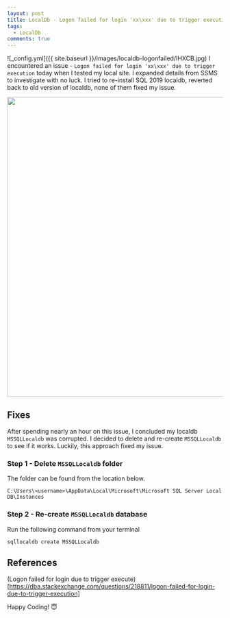 ```yaml
---
layout: post
title: LocalDb - Logon failed for login 'xx\xxx' due to trigger execution
tags:  
  - LocalDb  
comments: true
---
```


![_config.yml]({{ site.baseurl }}/images/localdb-logonfailed/IHXCB.jpg)
I encountered an issue - `Logon failed for login 'xx\xxx' due to trigger execution` today when I tested my local site. I expanded details from SSMS to investigate with no luck. I tried to re-install SQL 2019 localdb, reverted back to old version of localdb, none of them fixed my issue. 

<img src="/images/localdb-logonfailed/PWVB2.png" width="700" style="display:block"/>

## Fixes
After spending nearly an hour on this issue, I concluded my localdb `MSSQLLocaldb` was corrupted. I decided to delete and re-create `MSSQLLocaldb` to see if it works. Luckily, this approach fixed my issue.


### Step 1 - Delete `MSSQLLocaldb` folder 

The folder can be found from the location below.

```
C:\Users\<username>\AppData\Local\Microsoft\Microsoft SQL Server Local DB\Instances
```

### Step 2 - Re-create `MSSQLLocaldb` database

Run the following command from your terminal

```
sqllocaldb create MSSQLLocaldb

```


## References

(Logon failed for login due to trigger execute)[https://dba.stackexchange.com/questions/218811/logon-failed-for-login-due-to-trigger-execution]

Happy Coding! 😇